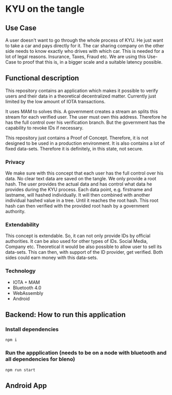 # KYU on the tangle

## Use Case

A user doesn't want to go through the whole process of KYU.
He just want to take a car and pays directly for it.
The car sharing company on the other side needs to know exactly who drives with which car.
This is needed for a lot of legal reasons. Insurance, Taxes, Fraud etc.
We are using this Use-Case to proof that this is, in a bigger scale and a suitable latency possible.

## Functional description

This repository contains an application which makes it possible to verify users and their data in
a theoretical decentralized matter. Currently just limited by the low amount of IOTA transactions.

It uses MAM to solves this. A government creates a stream an splits this stream for each verified user.
The user must own this address. Therefore he has the full control over his verification branch.
But the government has the capability to revoke IDs if necessary.

This repository just contains a Proof of Concept.
Therefore, it is not designed to be used in a production environment.
It is also contains a lot of fixed data-sets.
Therefore it is definitely, in this state, not secure.

### Privacy

We make sure with this concept that each user has the full control over his data.
No clear text data are saved on the tangle. We only provide a root hash.
The user provides the actual data and has control what data he provides during the KYU process.
Each data point, e.g. firstname and lastname, will hashed individually.
It will then combined with another individual hashed value in a tree. Until it reaches the root hash.
This root hash can then verified with the provided root hash by a government authority.

### Extendability

This concept is extendable. So, it can not only provide IDs by official authorities.
It can be also used for other types of IDs. Social Media, Company etc.
Theoretical it would be also possible to allow user to sell its data-sets.
This can then, with support of the ID provider, get verified.
Both sides could earn money with this data-sets.


### Technology

- IOTA + MAM
- Bluetooth 4.0
- WebAssembly
- Android


## Backend: How to run this application

### Install dependencies

```
npm i
```

### Run the appplication (needs to be on a node with bluetooth and all dependencies for bleno)
```
npm run start
```

## Android App